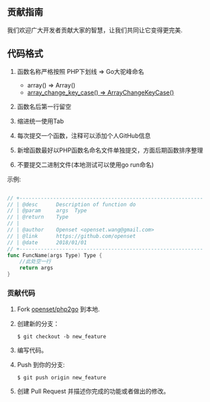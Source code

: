 ## 贡献指南

我们欢迎广大开发者贡献大家的智慧，让我们共同让它变得更完美.

## 代码格式

  1. 函数名称严格按照 PHP下划线 => Go大驼峰命名
     - array() => Array()
     - [array_change_key_case() => ArrayChangeKeyCase()](https://github.com/openset/php2go/blob/master/php/array_change_key_case.go)

  2. 函数名后第一行留空
  3. 缩进统一使用Tab
  4. 每次提交一个函数，注释可以添加个人GitHub信息
  5. 新增函数最好以PHP函数名命名文件单独提交，方面后期函数排序整理
  6. 不要提交二进制文件(本地测试可以使用go run命名)

示例:

```go

// +------------------------------------------------------------
// | @desc      Description of function do
// | @param     args  Type
// | @return    Type
// |
// | @author    Openset <openset.wang@gmail.com>
// | @link      https://github.com/openset
// | @date      2018/01/01
// +------------------------------------------------------------
func FuncName(args Type) Type {
    //此处空一行
    return args
}

```

### 贡献代码

1. Fork [openset/php2go](https://github.com/openset/php2go) 到本地.
2. 创建新的分支：

    ```shell
    $ git checkout -b new_feature
    ```

3. 编写代码。
4. Push 到你的分支:

    ```shell
    $ git push origin new_feature
    ```

5. 创建 Pull Request 并描述你完成的功能或者做出的修改。
